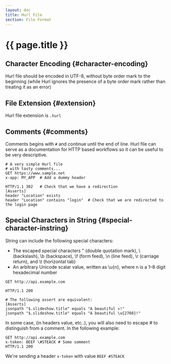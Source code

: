```yaml
---
layout: doc
title: Hurl File
section: File Format
---
```

# {{ page.title }}

## Character Encoding {#character-encoding}

Hurl file should be encoded in UTF-8, without byte order mark to the beginning
(while Hurl ignores the presence of a byte order mark
rather than treating it as an error)

## File Extension {#extension}

Hurl file extension is `.hurl`

## Comments {#comments}

Comments begins with `#` and continue until the end of line. Hurl file can serve as
a documentation for HTTP based workflows so it can be useful to be very descriptive.

```hurl
# A very simple Hurl file
# with tasty comments...
GET https://www.sample.net
x-app: MY_APP  # Add a dummy header

HTTP/1.1 302   # Check that we have a redirection
[Asserts]
header "Location" exists
header "Location" contains "login"  # Check that we are redirected to the login page
```

## Special Characters in String {#special-character-instring}

String can include the following special characters:

- The escaped special characters \" (double quotation mark), \\ (backslash), \b (backspace), \f (form feed),
 \n (line feed), \r (carriage return), and \t (horizontal tab)
- An arbitrary Unicode scalar value, written as \u{n}, where n is a 1–8 digit hexadecimal number

```hurl
GET http://api.example.com

HTTP/1.1 200

# The following assert are equivalent:
[Asserts]
jsonpath "$.slideshow.title" equals "A beautiful ✈!"
jsonpath "$.slideshow.title" equals "A beautiful \u{2708}!"

```

In some case, (in headers value, etc..), you will also need to escape # to distinguish from a comment.
In the following example:

```hurl
GET http://api.example.com
x-token: BEEF \#STEACK # Some somment
HTTP/1.1 200
```

We're sending a header `x-token` with value `BEEF #STEACK`

